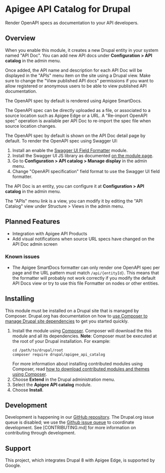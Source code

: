 # Apigee API Catalog for Drupal

Render OpenAPI specs as documentation to your API developers.

## Overview

When you enable this module, it creates a new Drupal entity in your system named
"API Doc". You can add new API docs under __Configuration > API catalog__ in the admin menu.

Once added, the API name and description for each API Doc will be displayed in the
"APIs" menu item on the site using a Drupal view. Make sure to change the 
"View published API docs" permissions if you want to allow registered or anonymous users 
to be able to view published API documentation.

The OpenAPI spec by default is rendered using Apigee SmartDocs.

The OpenAPI spec can be directly uploaded as a file, or associated to a source location
such as Apigee Edge or a URL. A "Re-import OpenAPI spec" operation is available per
API Doc to re-import the spec file when source location changes.

The OpenAPI spec by default is shown on the API Doc detail page by default.
To render the OpenAPI spec using Swagger UI:

1. Install an enable the [Swagger UI Field Formatter](https://www.drupal.org/project/swagger_ui_formatter) module.
2. Install the Swagger UI JS library as documented [on the module page](https://www.drupal.org/project/swagger_ui_formatter).
3. Go to __Configuration > API catalog > Manage display__ in the admin menu.
4. Change "OpenAPI specification" field format to use the Swagger UI field formatter.

The API Doc is an entity, you can configure it at __Configuration > API catalog__ in the admin
menu.

The "APIs" menu link is a view, you can modify it by editing the "API Catalog" view
under Structure > Views in the admin menu.

## Planned Features

- Integration with Apigee API Products
- Add visual notifications when source URL specs have changed on the API Doc admin screen

### Known issues

- The Apigee SmartDocs formatter can only render one OpenAPI spec per page and the URL pattern
  must match `/api/{entityId}`.  This means that the formatter will probably not work correctly if 
  you modify the default API Docs view or try to use this file Formatter on nodes or other entities.

## Installing

This module must be installed on a Drupal site that is managed by Composer. Drupal.org has documentation on how to
[use Composer to manage Drupal site dependencies](https://www.drupal.org/docs/develop/using-composer/using-composer-to-manage-drupal-site-dependencies) 
to get you started quickly.

1. Install the module using [Composer](https://getcomposer.org/).
  Composer will download the this module and all its dependencies.
  **Note**: Composer must be executed at the root of your Drupal installation.
  For example:
   ```
   cd /path/to/drupal/root
   composer require drupal/apigee_api_catalog
   ```
   For more information about installing contributed modules using Composer, read 
   [how to download contributed modules and themes using Composer](https://www.drupal.org/docs/develop/using-composer/using-composer-to-manage-drupal-site-dependencies#managing-contributed).
2. Choose **Extend** in the Drupal administration menu.
3. Select the **Apigee API catalog** module.
4. Choose **Install**.

## Development

Development is happening in our [GitHub repository](https://github.com/apigee/apigee-api-catalog-drupal). The Drupal.org issue 
queue is disabled; we use the [Github issue queue](https://github.com/apigee/apigee-api-catalog-drupal) to coordinate 
development. See [CONTRIBUTING.md] for more information on contributing through development.

## Support

This project, which integrates Drupal 8 with Apigee Edge, is supported by Google.
